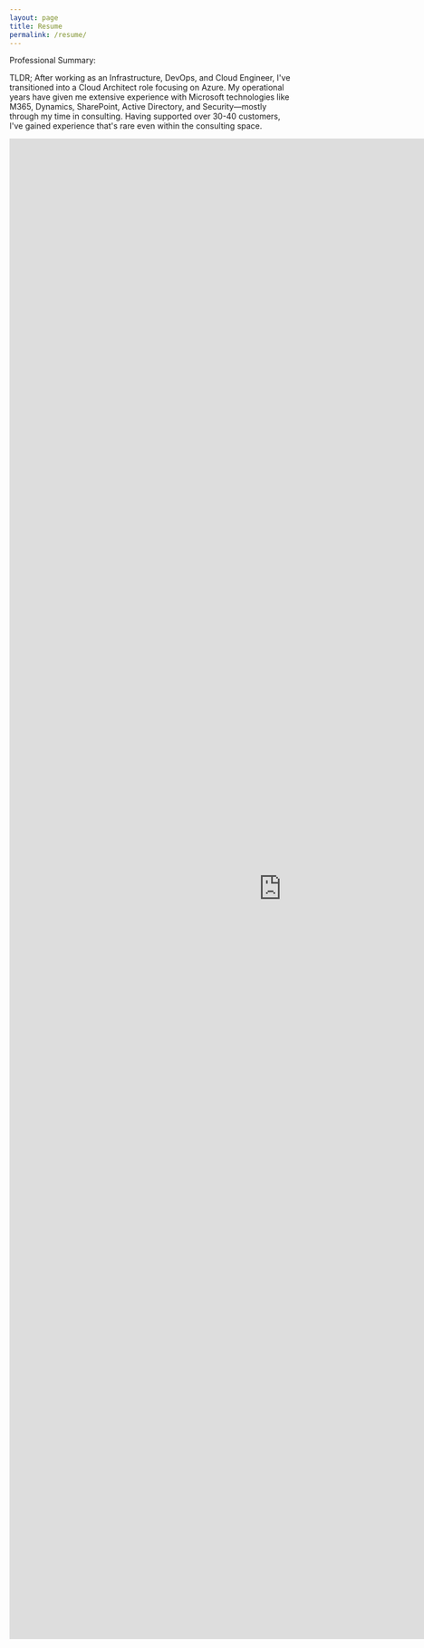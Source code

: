 ```yaml
---
layout: page
title: Resume
permalink: /resume/
---
```


Professional Summary:

TLDR; After working as an Infrastructure, DevOps, and Cloud Engineer, I've transitioned into a Cloud Architect role focusing on Azure. My operational years have given me extensive experience with Microsoft technologies like M365, Dynamics, SharePoint, Active Directory, and Security—mostly through my time in consulting. Having supported over 30-40 customers, I've gained experience that's rare even within the consulting space.

<iframe src="https://docs.google.com/document/d/12Zn4hgmaQLkWtzy9aAglmgDJiZM1HgDVECn3Wukhtls/pub?embedded=true" width="960" height="2650" scrolling="no" style="" frameBorder="0" class="giphy-embed" seamless></iframe>
